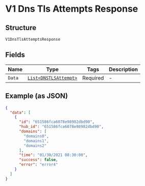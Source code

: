 
# V1 Dns Tls Attempts Response

## Structure

`V1DnsTlsAttemptsResponse`

## Fields

| Name | Type | Tags | Description |
|  --- | --- | --- | --- |
| `Data` | [`List<DNSTLSAttempt>`](../../doc/models/dnstls-attempt.md) | Required | - |

## Example (as JSON)

```json
{
  "data": [
    {
      "id": "651586fca6078e98982dbd90",
      "hub_id": "651586fca6078e98982dbd90",
      "domains": [
        "domains0",
        "domains1",
        "domains2"
      ],
      "time": "01/30/2021 08:30:00",
      "success": false,
      "error": "error4"
    }
  ]
}
```

